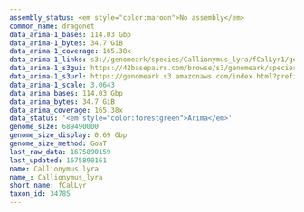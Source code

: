 ```yaml
---
assembly_status: <em style="color:maroon">No assembly</em>
common_name: dragonet
data_arima-1_bases: 114.03 Gbp
data_arima-1_bytes: 34.7 GiB
data_arima-1_coverage: 165.38x
data_arima-1_links: s3://genomeark/species/Callionymus_lyra/fCalLyr1/genomic_data/arima/<br>
data_arima-1_s3gui: https://42basepairs.com/browse/s3/genomeark/species/Callionymus_lyra/fCalLyr1/genomic_data/arima/
data_arima-1_s3url: https://genomeark.s3.amazonaws.com/index.html?prefix=species/Callionymus_lyra/fCalLyr1/genomic_data/arima/
data_arima-1_scale: 3.0643
data_arima_bases: 114.03 Gbp
data_arima_bytes: 34.7 GiB
data_arima_coverage: 165.38x
data_status: '<em style="color:forestgreen">Arima</em>'
genome_size: 689490000
genome_size_display: 0.69 Gbp
genome_size_method: GoaT
last_raw_data: 1675890159
last_updated: 1675890161
name: Callionymus lyra
name_: Callionymus_lyra
short_name: fCalLyr
taxon_id: 34785
---
```

